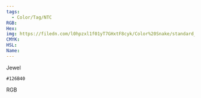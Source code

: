 ```yaml
---
tags:
  - Color/Tag/NTC
RGB:
Hex:
img: https://filedn.com/l0hpzxl1f01yT7GHxtF8cyk/Color%20Snake/standard_csv_to_svg/126B40.svg
CMYK:
HSL:
Name:
---
```

Jewel
```palette
#126B40
```
RGB
